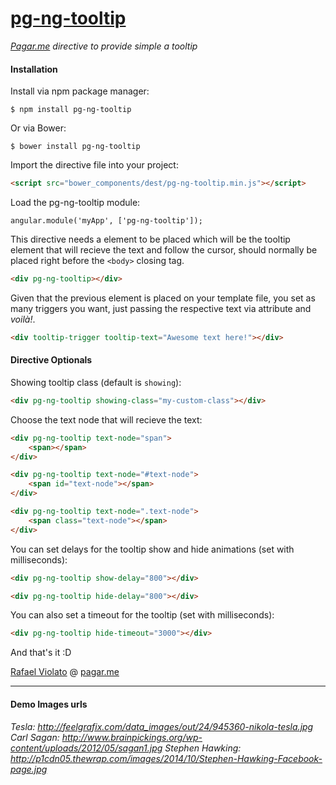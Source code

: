 # [pg-ng-tooltip](http://pagarme.github.io/pg-ng-tooltip/)

*[Pagar.me](http://pagar.me) directive to provide simple a tooltip*

#### Installation

Install via npm package manager:
```
$ npm install pg-ng-tooltip
```

Or via Bower:
```
$ bower install pg-ng-tooltip
```

Import the directive file into your project:
```html
<script src="bower_components/dest/pg-ng-tooltip.min.js"></script>
```

Load the pg-ng-tooltip module:
```javscript
angular.module('myApp', ['pg-ng-tooltip']);
```


This directive needs a element to be placed which will be the tooltip element that will recieve the text and follow the cursor, should normally be placed right before the `<body>` closing tag.
```html
<div pg-ng-tooltip></div>
```

Given that the previous element is placed on your template file, you set as many triggers you want, just passing the respective text via attribute and *voilà!*.
```html
<div tooltip-trigger tooltip-text="Awesome text here!"></div>
```

#### Directive Optionals

Showing tooltip class (default is `showing`):
```html
<div pg-ng-tooltip showing-class="my-custom-class"></div>
```

Choose the text node that will recieve the text:
```html
<div pg-ng-tooltip text-node="span">
	<span></span>
</div>

<div pg-ng-tooltip text-node="#text-node">
	<span id="text-node"></span>
</div>

<div pg-ng-tooltip text-node=".text-node">
	<span class="text-node"></span>
</div>
```

You can set delays for the tooltip show and hide animations (set with milliseconds):
```html
<div pg-ng-tooltip show-delay="800"></div>

<div pg-ng-tooltip hide-delay="800"></div>
```

You can also set a timeout for the tooltip (set with milliseconds):
```html
<div pg-ng-tooltip hide-timeout="3000"></div>
```

And that's it :D

[Rafael Violato](http://rviolato.com) @ [pagar.me](http://pagar.me)



---

#### Demo Images urls
*Tesla: http://feelgrafix.com/data_images/out/24/945360-nikola-tesla.jpg*
*Carl Sagan: http://www.brainpickings.org/wp-content/uploads/2012/05/sagan1.jpg*
*Stephen Hawking: http://p1cdn05.thewrap.com/images/2014/10/Stephen-Hawking-Facebook-page.jpg*
